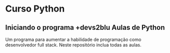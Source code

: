 # Curso Python
## Iniciando o programa +devs2blu Aulas de Python 
Um programa para aumentar a habilidade de programação como desenvolvedor full stack. Neste repositório inclua todas as aulas.
